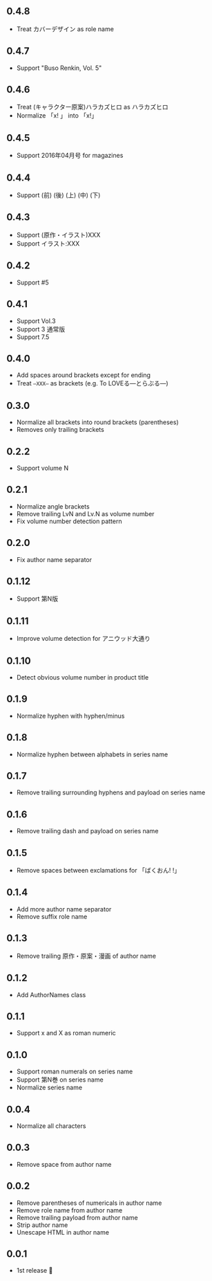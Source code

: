 ## 0.4.8
- Treat カバーデザイン as role name

## 0.4.7
- Support "Buso Renkin, Vol. 5"

## 0.4.6
- Treat (キャラクター原案)ハラカズヒロ as ハラカズヒロ
- Normalize 「x! 」 into 「x!」

## 0.4.5
- Support 2016年04月号 for magazines

## 0.4.4
- Support (前) (後) (上) (中) (下)

## 0.4.3
- Support (原作・イラスト)XXX
- Support イラスト:XXX

## 0.4.2
- Support #5

## 0.4.1
- Support Vol.3
- Support 3 通常版
- Support 7.5

## 0.4.0
- Add spaces around brackets except for ending
- Treat `―XXX―` as brackets (e.g. To LOVEる―とらぶる―)

## 0.3.0
- Normalize all brackets into round brackets (parentheses)
- Removes only trailing brackets

## 0.2.2
- Support volume N

## 0.2.1
- Normalize angle brackets
- Remove trailing LvN and Lv.N as volume number
- Fix volume number detection pattern

## 0.2.0
- Fix author name separator

## 0.1.12
- Support 第N版

## 0.1.11
- Improve volume detection for アニウッド大通り

## 0.1.10
- Detect obvious volume number in product title

## 0.1.9
- Normalize hyphen with hyphen/minus

## 0.1.8
- Normalize hyphen between alphabets in series name

## 0.1.7
- Remove trailing surrounding hyphens and payload on series name

## 0.1.6
- Remove trailing dash and payload on series name

## 0.1.5
- Remove spaces between exclamations for 「ばくおん! !」

## 0.1.4
- Add more author name separator
- Remove suffix role name

## 0.1.3
- Remove trailing 原作・原案・漫画 of author name

## 0.1.2
- Add AuthorNames class

## 0.1.1
- Support x and X as roman numeric

## 0.1.0
- Support roman numerals on series name
- Support 第N巻 on series name
- Normalize series name

## 0.0.4
- Normalize all characters

## 0.0.3
- Remove space from author name

## 0.0.2
- Remove parentheses of numericals in author name
- Remove role name from author name
- Remove trailing payload from author name
- Strip author name
- Unescape HTML in author name

## 0.0.1
- 1st release :tada:
